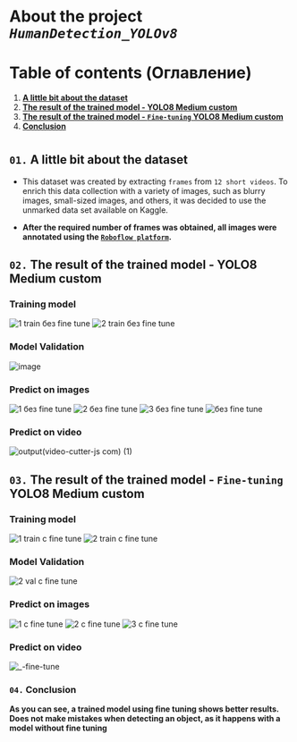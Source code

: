# About the project ***`HumanDetection_YOLOv8`***

#
# Table of contents (Оглавление)
1. [**A little bit about the dataset**](#01)
2. [**The result of the trained model - YOLO8 Medium custom**](#02)
3. [**The result of the trained model - `Fine-tuning` YOLO8 Medium custom**](#03)
4. [**Conclusion**](#04)
#

## `01.` A little bit about the dataset <a name="01"></a>
- This dataset was created by extracting `frames` from `12 short videos`. To enrich this data collection with a variety of images, such as blurry images, small-sized images, and others, it was decided to use the unmarked data set available on Kaggle. 

- **After the required number of frames was obtained, all images were annotated using the [`Roboflow platform`](https://roboflow.com/).**

## `02.` The result of the trained model - YOLO8 Medium custom <a name="02"></a>

### Training model
![1 train без fine tune](https://github.com/nikfilonenko/HumanDetection_YOLOv8/assets/103507130/14283836-e761-4352-a65e-e07f14e7e773)
![2 train без fine tune](https://github.com/nikfilonenko/HumanDetection_YOLOv8/assets/103507130/5255fa3c-9c6d-4610-ae39-a63c989943b6)

### Model Validation
![image](https://github.com/nikfilonenko/HumanDetection_YOLOv8/assets/103507130/28fb9314-6431-4844-8df5-77f1151a49e8)

### Predict on images
![1 без fine tune](https://github.com/nikfilonenko/HumanDetection_YOLOv8/assets/103507130/d20790af-7a30-49d2-991f-cecc863978ce)
![2 без fine tune](https://github.com/nikfilonenko/HumanDetection_YOLOv8/assets/103507130/585c4b6c-4d09-450d-ba16-c34ab5d08131)
![3 без fine tune](https://github.com/nikfilonenko/HumanDetection_YOLOv8/assets/103507130/3e93155a-5198-4997-9636-d6505858c974)
![без fine tune](https://github.com/nikfilonenko/HumanDetection_YOLOv8/assets/103507130/91abbf56-06c5-42a6-b5e0-c7017acdb623)

### Predict on video
![output(video-cutter-js com) (1)](https://github.com/nikfilonenko/HumanDetection_YOLOv8/assets/103507130/196d82ad-dc29-4440-9fc7-64bcd55f1ab9)

## `03.` The result of the trained model - `Fine-tuning` YOLO8 Medium custom <a name="03"></a>

### Training model
![1 train с fine tune](https://github.com/nikfilonenko/HumanDetection_YOLOv8/assets/103507130/932d1d0e-73b8-4661-b509-5583d0de2262)
![2 train с fine tune](https://github.com/nikfilonenko/HumanDetection_YOLOv8/assets/103507130/15e0106e-f49c-460c-9955-001ac8c53c34)

### Model Validation
![2 val с fine tune](https://github.com/nikfilonenko/HumanDetection_YOLOv8/assets/103507130/a21bc6f0-c41c-4cc7-93ae-bfb14cee430f)

### Predict on images
![1 с fine tune](https://github.com/nikfilonenko/HumanDetection_YOLOv8/assets/103507130/1f750dd8-c5e4-4d68-ae0c-2e0d960e1db0)
![2 с fine tune](https://github.com/nikfilonenko/HumanDetection_YOLOv8/assets/103507130/42f572b6-f721-428f-8aa2-cd5cdc758f11)
![3 с fine tune](https://github.com/nikfilonenko/HumanDetection_YOLOv8/assets/103507130/e073cedc-93aa-480a-b7c9-2b3b99cf820b)

### Predict on video
![_-fine-tune](https://github.com/nikfilonenko/HumanDetection_YOLOv8/assets/103507130/7e30bfed-13fe-4b95-afff-5ea3bb3af104)

### `04.` Conclusion <a name="04"></a>
**As you can see, a trained model using fine tuning shows better results. Does not make mistakes when detecting an object, as it happens with a model without fine tuning**

